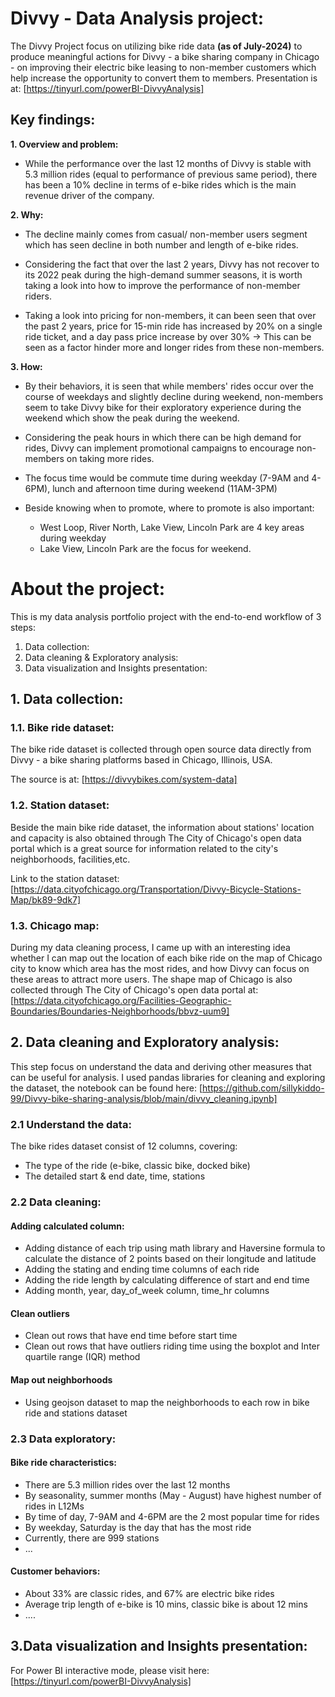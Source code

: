 # Divvy - Data Analysis project:
The Divvy Project focus on utilizing bike ride data **(as of July-2024)** to produce meaningful actions for Divvy - a bike sharing company in Chicago - on improving their electric bike leasing to non-member customers which help increase the opportunity to convert them to members.
Presentation is at: [https://tinyurl.com/powerBI-DivvyAnalysis]

## Key findings:
**1. Overview and problem:**
- While the performance over the last 12 months of Divvy is stable with 5.3 million rides (equal to performance of previous same period), there has been a 10% decline in terms of e-bike rides which is the main revenue driver of the company.

**2. Why:**
- The decline mainly comes from casual/ non-member users segment which has seen decline in both number and length of e-bike rides.

- Considering the fact that over the last 2 years, Divvy has not recover to its 2022 peak during the high-demand summer seasons, it is worth taking a look into how to improve the performance of non-member riders.
  
- Taking a look into pricing for non-members, it can been seen that over the past 2 years, price for 15-min ride has increased by 20% on a single ride ticket, and a day pass price increase by over 30% -> This can be seen as a factor hinder more and longer rides from these non-members.

**3. How:**
- By their behaviors, it is seen that while members' rides occur over the course of weekdays and slightly decline during weekend, non-members seem to take Divvy bike for their exploratory experience during the weekend which show the peak during the weekend.

- Considering the peak hours in which there can be high demand for rides, Divvy can implement promotional campaigns to encourage non-members on taking more rides.
  
- The focus time would be commute time during weekday (7-9AM and 4-6PM), lunch and afternoon time during weekend (11AM-3PM)
- Beside knowing when to promote, where to promote is also important:
  - West Loop, River North, Lake View, Lincoln Park are 4 key areas during weekday
  - Lake View, Lincoln Park are the focus for weekend.

# About the project:

This is my data analysis portfolio project with the end-to-end workflow of 3 steps:
1. Data collection: 
2. Data cleaning & Exploratory analysis:
3. Data visualization and Insights presentation: 

## 1. Data collection:
### 1.1. Bike ride dataset:
The bike ride dataset is collected through open source data directly from Divvy - a bike sharing platforms based in Chicago, Illinois, USA. 

The source is at: [https://divvybikes.com/system-data]


### 1.2. Station dataset:
Beside the main bike ride dataset, the information about stations' location and capacity is also obtained through The City of Chicago's open data portal which is a great source for information related to the city's neighborhoods, facilities,etc.

Link to the station dataset: [https://data.cityofchicago.org/Transportation/Divvy-Bicycle-Stations-Map/bk89-9dk7]


### 1.3. Chicago map:
During my data cleaning process, I came up with an interesting idea whether I can map out the location of each bike ride on the map of Chicago city to know which area has the most rides, and how Divvy can focus on these areas to attract more users. 
The shape map of Chicago is also collected through The City of Chicago's open data portal at: [https://data.cityofchicago.org/Facilities-Geographic-Boundaries/Boundaries-Neighborhoods/bbvz-uum9]


## 2. Data cleaning and Exploratory analysis:

This step focus on understand the data and deriving other measures that can be useful for analysis.
I used pandas libraries for cleaning and exploring the dataset, the notebook can be found here: [https://github.com/sillykiddo-99/Divvy-bike-sharing-analysis/blob/main/divvy_cleaning.ipynb]

### 2.1 Understand the data:
The bike rides dataset consist of 12 columns, covering:
- The type of the ride (e-bike, classic bike, docked bike)
- The detailed start & end date, time, stations

### 2.2 Data cleaning:
#### Adding calculated column:
- Adding distance of each trip using math library and Haversine formula to calculate the distance of 2 points based on their longitude and latitude
- Adding the stating and ending time columns of each ride
- Adding the ride length by calculating difference of start and end time
- Adding month, year, day_of_week column, time_hr columns

#### Clean outliers
- Clean out rows that have end time before start time
- Clean out rows that have outliers riding time using the boxplot and Inter quartile range (IQR) method

#### Map out neighborhoods
- Using geojson dataset to map the neighborhoods to each row in bike ride and stations dataset

### 2.3 Data exploratory:
#### Bike ride characteristics:
- There are 5.3 million rides over the last 12 months
- By seasonality, summer months (May - August) have highest number of rides in L12Ms
- By time of day, 7-9AM and 4-6PM are the 2 most popular time for rides
- By weekday, Saturday is the day that has the most ride
- Currently, there are 999 stations
- ...

#### Customer behaviors:
- About 33% are classic rides, and 67% are electric bike rides
- Average trip length of e-bike is 10 mins, classic bike is about 12 mins
- ....


## 3.Data visualization and Insights presentation:
For Power BI interactive mode, please visit here: [https://tinyurl.com/powerBI-DivvyAnalysis]
